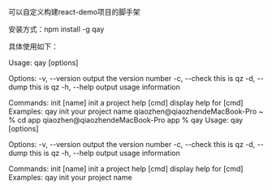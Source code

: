 可以自定义构建react-demo项目的脚手架

安装方式：npm install -g qay

具体使用如下：

Usage: qay <command> [options]

Options:
  -v, --version  output the version number
  -c, --check    this is qz
  -d, --dump     this is qz
  -h, --help     output usage information

Commands:
  init [name]    init a project
  help [cmd]     display help for [cmd]
Examples:
qay init your project name
qiaozhen@qiaozhendeMacBook-Pro ~ % cd app 
qiaozhen@qiaozhendeMacBook-Pro app % qay
Usage: qay <command> [options]

Options:
  -v, --version  output the version number
  -c, --check    this is qz
  -d, --dump     this is qz
  -h, --help     output usage information

Commands:
  init [name]    init a project
  help [cmd]     display help for [cmd]
Examples:
qay init your project name


